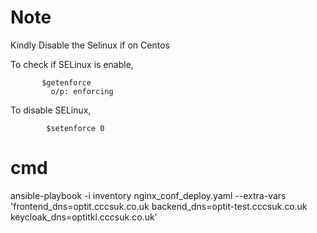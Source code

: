 # Note
Kindly Disable the Selinux if on Centos

To check if SELinux is enable,

           $getenforce
             o/p: enforcing
To disable SELinux,

            $setenforce 0
            
# cmd
ansible-playbook -i inventory nginx_conf_deploy.yaml --extra-vars 'frontend_dns=optit.cccsuk.co.uk backend_dns=optit-test.cccsuk.co.uk keycloak_dns=optitkl.cccsuk.co.uk'
            

